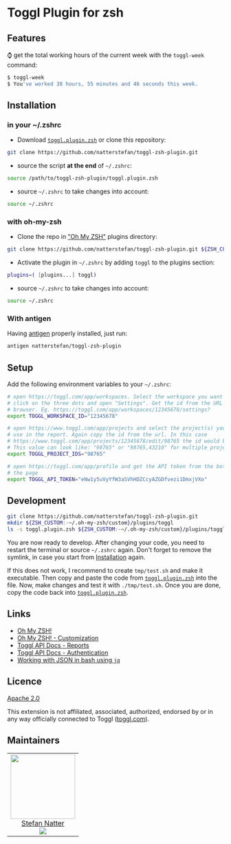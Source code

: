 # Toggl Plugin for zsh

## Features

:watch: get the total working hours of the current week with the `toggl-week`
  command:

```bash
$ toggl-week
$ You've worked 38 hours, 55 minutes and 46 seconds this week.
```

## Installation

### in your ~/.zshrc

- Download [`toggl.plugin.zsh`](./toggl.plugin.zsh) or clone this repository:

```bash
git clone https://github.com/natterstefan/toggl-zsh-plugin.git
```

- source the script **at the end** of `~/.zshrc`:

```bash
source /path/to/toggl-zsh-plugin/toggl.plugin.zsh
```

- source `~/.zshrc` to take changes into account:
  
```bash
source ~/.zshrc
```

### with oh-my-zsh

- Clone the repo in ["Oh My ZSH"](https://github.com/robbyrussell/oh-my-zsh)
  plugins directory:

```bash
git clone https://github.com/natterstefan/toggl-zsh-plugin.git ${ZSH_CUSTOM:-~/.oh-my-zsh/custom}/plugins/toggl
```

- Activate the plugin in `~/.zshrc` by adding `toggl` to the plugins section:

```bash
plugins=( [plugins...] toggl)
```

- source `~/.zshrc` to take changes into account:
  
```bash
source ~/.zshrc
```

### With antigen

Having [antigen](https://github.com/zsh-users/antigen) properly installed, just
run:

```bash
antigen natterstefan/toggl-zsh-plugin
```

## Setup

Add the following environment variables to your `~/.zshrc`:

```bash
# open https://toggl.com/app/workspaces. Select the workspace you want to use,
# click on the three dots and open "Settings". Get the id from the URL in your
# browser. Eg. https://toggl.com/app/workspaces/12345678/settings?
export TOGGL_WORKSPACE_ID="12345678"

# open https://www.toggl.com/app/projects and select the project(s) you want to
# use in the report. Again copy the id from the url. In this case
# https://www.toggl.com/app/projects/12345678/edit/98765 the id would be 98765.
# This value can look like: "98765" or "98765,43210" for multiple project ids.
export TOGGL_PROJECT_IDS="98765"

# open https://toggl.com/app/profile and get the API token from the bottom of
# the page
export TOGGL_API_TOKEN="eNw1y5uVyYfW3aSVhHDZCcyAZGDfvezi1DmxjVXo"
```

## Development

```bash
git clone https://github.com/natterstefan/toggl-zsh-plugin.git
mkdir ${ZSH_CUSTOM:-~/.oh-my-zsh/custom}/plugins/toggl
ls -s toggl.plugin.zsh ${ZSH_CUSTOM:-~/.oh-my-zsh/custom}/plugins/toggl/toggl.plugin.zsh
```

You are now ready to develop. After changing your code, you need to restart the
terminal or source `~/.zshrc` again. Don't forget to remove the symlink, in case
you start from [Installation](#Installation) again.

If this does not work, I recommend to create `tmp/test.sh` and make it
executable. Then copy and paste the code from [`toggl.plugin.zsh`](./toggl.plugin.zsh)
into the file. Now, make changes and test it with `./tmp/test.sh`. Once you are
done, copy the code back into [`toggl.plugin.zsh`](./toggl.plugin.zsh).

## Links

- [Oh My ZSH!](https://ohmyz.sh/)
- [Oh My ZSH! - Customization](https://github.com/robbyrussell/oh-my-zsh/wiki/Customization)
- [Toggl API Docs - Reports](https://github.com/toggl/toggl_api_docs/blob/master/reports.md)
- [Toggl API Docs - Authentication](https://github.com/toggl/toggl_api_docs/blob/master/chapters/authentication.md)
- [Working with JSON in bash using `jq`](https://medium.com/cameron-nokes/working-with-json-in-bash-using-jq-13d76d307c4)

## Licence

[Apache 2.0](./LICENCE)

This extension is not affiliated, associated, authorized, endorsed by or in any
way officially connected to Toggl ([toggl.com](https://toggl.com)).

## Maintainers

<table>
  <tbody>
    <tr>
      <td align="center">
        <a href="https://github.com/natterstefan">
          <img width="150" height="150" src="https://github.com/natterstefan.png?v=3&s=150">
          </br>
          Stefan Natter
        </a>
        <div>
          <a href="https://twitter.com/natterstefan">
            <img src="https://img.shields.io/twitter/follow/natterstefan.svg?style=social&label=Follow" />
          </a>
        </div>
      </td>
    </tr>
  <tbody>
</table>

